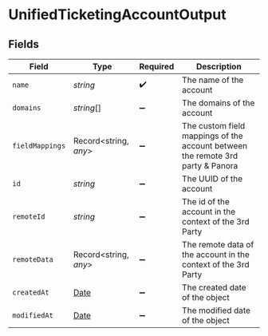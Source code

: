 # UnifiedTicketingAccountOutput


## Fields

| Field                                                                                         | Type                                                                                          | Required                                                                                      | Description                                                                                   |
| --------------------------------------------------------------------------------------------- | --------------------------------------------------------------------------------------------- | --------------------------------------------------------------------------------------------- | --------------------------------------------------------------------------------------------- |
| `name`                                                                                        | *string*                                                                                      | :heavy_check_mark:                                                                            | The name of the account                                                                       |
| `domains`                                                                                     | *string*[]                                                                                    | :heavy_minus_sign:                                                                            | The domains of the account                                                                    |
| `fieldMappings`                                                                               | Record<string, *any*>                                                                         | :heavy_minus_sign:                                                                            | The custom field mappings of the account between the remote 3rd party & Panora                |
| `id`                                                                                          | *string*                                                                                      | :heavy_minus_sign:                                                                            | The UUID of the account                                                                       |
| `remoteId`                                                                                    | *string*                                                                                      | :heavy_minus_sign:                                                                            | The id of the account in the context of the 3rd Party                                         |
| `remoteData`                                                                                  | Record<string, *any*>                                                                         | :heavy_minus_sign:                                                                            | The remote data of the account in the context of the 3rd Party                                |
| `createdAt`                                                                                   | [Date](https://developer.mozilla.org/en-US/docs/Web/JavaScript/Reference/Global_Objects/Date) | :heavy_minus_sign:                                                                            | The created date of the object                                                                |
| `modifiedAt`                                                                                  | [Date](https://developer.mozilla.org/en-US/docs/Web/JavaScript/Reference/Global_Objects/Date) | :heavy_minus_sign:                                                                            | The modified date of the object                                                               |